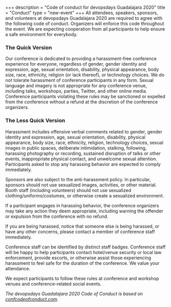 +++
description = "Code of conduct for devopsdays Guadalajara 2020"
title = "Conduct"
type = "new-event"
+++
All attendees, speakers, sponsors, and volunteers at devopsdays Guadalajara 2020 are required to agree with the following code of conduct. Organizers will enforce this code throughout the event. We are expecting cooperation from all participants to help ensure a safe environment for everybody.

### The Quick Version

Our conference is dedicated to providing a harassment-free conference experience for everyone, regardless of gender, gender identity and expression, age, sexual orientation, disability, physical appearance, body size, race, ethnicity, religion (or lack thereof), or technology choices. We do not tolerate harassment of conference participants in any form. Sexual language and imagery is not appropriate for any conference venue, including talks, workshops, parties, Twitter, and other online media. Conference participants violating these rules may be sanctioned or expelled from the conference without a refund at the discretion of the conference organizers.

### The Less Quick Version

Harassment includes offensive verbal comments related to gender, gender identity and expression, age, sexual orientation, disability, physical appearance, body size, race, ethnicity, religion, technology choices, sexual images in public spaces, deliberate intimidation, stalking, following, harassing photography or recording, sustained disruption of talks or other events, inappropriate physical contact, and unwelcome sexual attention. Participants asked to stop any harassing behavior are expected to comply immediately.

Sponsors are also subject to the anti-harassment policy. In particular, sponsors should not use sexualized images, activities, or other material. Booth staff (including volunteers) should not use sexualized clothing/uniforms/costumes, or otherwise create a sexualized environment.

If a participant engages in harassing behavior, the conference organizers may take any action they deem appropriate, including warning the offender or expulsion from the conference with no refund.

If you are being harassed, notice that someone else is being harassed, or have any other concerns, please contact a member of conference staff immediately.

Conference staff can be identified by distinct staff badges. Conference staff will be happy to help participants contact hotel/venue security or local law enforcement, provide escorts, or otherwise assist those experiencing harassment to feel safe for the duration of the conference. We value your attendance.

We expect participants to follow these rules at conference and workshop venues and conference-related social events.

_The devopsdays Guadalajara 2020 Code of Conduct is based on [confcodeofconduct.com](https://confcodeofconduct.com)._